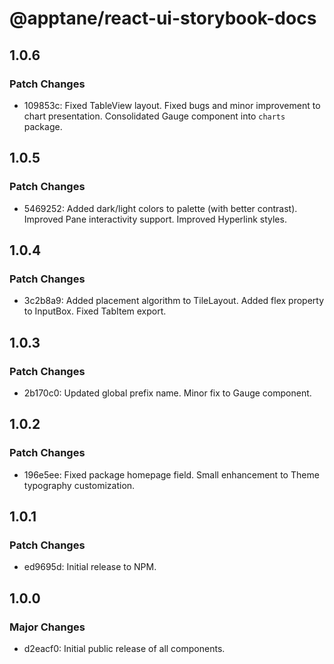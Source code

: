 # @apptane/react-ui-storybook-docs

## 1.0.6

### Patch Changes

- 109853c: Fixed TableView layout. Fixed bugs and minor improvement to chart presentation. Consolidated Gauge component into `charts` package.

## 1.0.5

### Patch Changes

- 5469252: Added dark/light colors to palette (with better contrast). Improved Pane interactivity support. Improved Hyperlink styles.

## 1.0.4

### Patch Changes

- 3c2b8a9: Added placement algorithm to TileLayout. Added flex property to InputBox. Fixed TabItem export.

## 1.0.3

### Patch Changes

- 2b170c0: Updated global prefix name. Minor fix to Gauge component.

## 1.0.2

### Patch Changes

- 196e5ee: Fixed package homepage field. Small enhancement to Theme typography customization.

## 1.0.1

### Patch Changes

- ed9695d: Initial release to NPM.

## 1.0.0

### Major Changes

- d2eacf0: Initial public release of all components.
